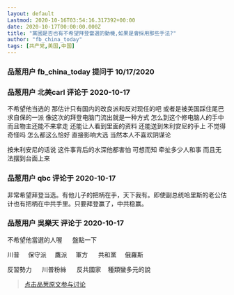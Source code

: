 ```yaml
---
layout: default
Lastmod: 2020-10-16T03:54:16.317392+00:00
date: 2020-10-17T00:00:00.000Z
title: "黨國是否也有不希望拜登當選的動機,如果是會採用那些手法?"
author: "fb_china_today"
tags: [共产党,美国,中国]
---
```



### 品葱用户 **fb_china_today** 提问于 10/17/2020
    

    
                

### 品葱用户 **北美carl** 评论于 2020-10-17
        
不希望他当选的 那估计只有国内的改良派和反对现任的吧 或者是被美国踩住尾巴求自保的一派 像这次的拜登电脑门流出就是一种方式 怎么到这个修电脑人的手中 而且物主还能不来拿走 还能让人看到里面的资料 还能送到朱利安尼的手上 不觉得奇怪吗 怎么都这么恰好 直接影响大选 当然本人不喜欢阴谋论  
  
按朱利安尼的话说 这件事背后的水深他都害怕 可想而知 牵扯多少人和事 而且无法摆到台面上来
        
                

### 品葱用户 **qbc** 评论于 2020-10-17
        
非常希望拜登当选。有他儿子的把柄在手，天下我有。即使副总统哈里斯的老公估计也有把柄在中共手里。只要拜登赢了，中共稳赢。
        
                

### 品葱用户 **吳樂天** 评论于 2020-10-17
        
不希望他當選的人喔      盤點一下  
  
川普     保守派     鷹派     軍方      共和黨     俄羅斯  
  
反習勢力      川普粉絲      反共國家    種類蠻多元的說
        
                





> [点击品葱原文参与讨论](https://pincong.rocks/question/32292)

